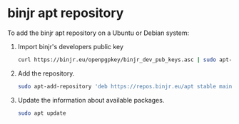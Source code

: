 # binjr apt repository

To add the binjr apt repository on a Ubuntu or Debian system:

1. Import binjr's developers public key
    ``` sh
    curl https://binjr.eu/openpgpkey/binjr_dev_pub_keys.asc | sudo apt-key add -
    ```
2. Add the repository.
    ``` sh
    sudo apt-add-repository 'deb https://repos.binjr.eu/apt stable main'
    ```
3. Update the information about available packages.
    ``` sh
    sudo apt update
    ```
